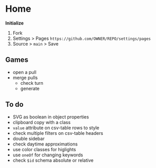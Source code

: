 ---
---

# Home

**Initialize**

1. Fork
1. Settings > Pages `https://github.com/OWNER/REPO/settings/pages`
1. Source > `main` > Save

## Games

- open a pull
- merge pulls
  - check turn
  - generate

## To do

- SVG as boolean in object properties
- clipboard copy with a class
- `value` attribute on csv-table rows to style
- check multiple filters on csv-table headers
- double sidebar
- check daytime approximations
- use color classes for higlights
- use `oneOf` for changing keywords
- check `$id` schema absolute or relative